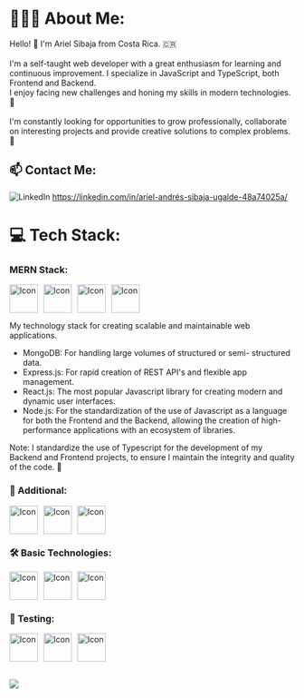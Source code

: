 # 🧑🏼‍💻 About Me:
Hello! 👋 I'm Ariel Sibaja from Costa Rica. 🇨🇷 <br><br>I'm a self-taught web developer with a great enthusiasm for learning and continuous improvement. I specialize in JavaScript and TypeScript, both Frontend and Backend.<br>I enjoy facing new challenges and honing my skills in modern technologies. 🤖<br><br>I'm constantly looking for opportunities to grow professionally, collaborate on interesting projects and provide creative solutions to complex problems. 🚀


## 📫 Contact Me:
![LinkedIn](https://img.shields.io/badge/LinkedIn-%230077B5.svg?logo=linkedin&logoColor=white)
https://linkedin.com/in/ariel-andrés-sibaja-ugalde-48a74025a/



# 💻 Tech Stack:

### MERN Stack:
<div style="display: flex; gap: 10px;">
  <img src="https://user-images.githubusercontent.com/25181517/182884177-d48a8579-2cd0-447a-b9a6-ffc7cb02560e.png" alt="Icon" width="50"/>
  <img src="https://user-images.githubusercontent.com/25181517/183859966-a3462d8d-1bc7-4880-b353-e2cbed900ed6.png" alt="Icon" width="50"/>
  <img src="https://user-images.githubusercontent.com/25181517/183897015-94a058a6-b86e-4e42-a37f-bf92061753e5.png" alt="Icon" width="50"/>
  <img src="https://user-images.githubusercontent.com/25181517/183568594-85e280a7-0d7e-4d1a-9028-c8c2209e073c.png" alt="Icon" width="50"/>
</div>

My technology stack for creating scalable and maintainable web applications.
<ul>
	<li>
	MongoDB: For handling large volumes of structured or semi-	structured data.
	</li>
	<li>
	Express.js: For rapid creation of REST API's and flexible app management.</li>
	<li>
	React.js: The most popular Javascript library for creating modern and dynamic user interfaces.
	</li>
	<li>
	Node.js: For the standardization of the use of Javascript as a language for both the Frontend and the Backend, allowing the creation of high-performance applications with an ecosystem of libraries.
	</li>
</ul>
Note: I standardize the use of Typescript for the development of my Backend and Frontend projects, to ensure I maintain the integrity and quality of the code. 🌟

### 🎁  Additional:
<div style="display: flex; gap: 10px;">
  <img src="https://user-images.githubusercontent.com/25181517/183890598-19a0ac2d-e88a-4005-a8df-1ee36782fde1.png" alt="Icon" width="50"/>
  <img src="https://user-images.githubusercontent.com/25181517/192108372-f71d70ac-7ae6-4c0d-8395-51d8870c2ef0.png" alt="Icon" width="50"/>
  <img src="https://user-images.githubusercontent.com/25181517/202896760-337261ed-ee92-4979-84c4-d4b829c7355d.png" alt="Icon" width="50"/>
</div>

### 🛠️ Basic Technologies:

<div style="display: flex; gap: 10px;">
  <img src="https://user-images.githubusercontent.com/25181517/192158954-f88b5814-d510-4564-b285-dff7d6400dad.png" alt="Icon" width="50"/>
  <img src="https://user-images.githubusercontent.com/25181517/183898674-75a4a1b1-f960-4ea9-abcb-637170a00a75.png" alt="Icon" width="50"/>
  <img src="https://user-images.githubusercontent.com/25181517/117447155-6a868a00-af3d-11eb-9cfe-245df15c9f3f.png" alt="Icon" width="50"/>
</div>

### 🧪 Testing:
<div style="display: flex; gap: 10px;">
  <img src="https://user-images.githubusercontent.com/25181517/187955005-f4ca6f1a-e727-497b-b81b-93fb9726268e.png" alt="Icon" width="50"/>
  <img src="https://user-images.githubusercontent.com/68279555/200387386-276c709f-380b-46cc-81fd-f292985927a8.png" alt="Icon" width="50"/>
  <img src="https://github.com/marwin1991/profile-technology-icons/assets/25181517/37cb517e-d059-4cc0-8124-1a72b663167c" alt="Icon" width="50"/>
</div>
  
<br/>

![](https://github-readme-stats.vercel.app/api/top-langs/?username=ArielSibaja91&theme=transparent&hide_border=true&include_all_commits=true&count_private=true&layout=compact)
